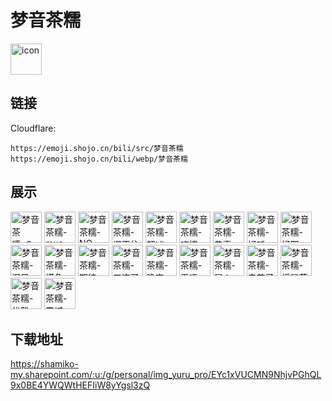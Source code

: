 # 梦音茶糯
<img src="https://emoji.shojo.cn/bili/src/梦音茶糯/icon.png" width="50" height="50" alt="icon">

## 链接
Cloudflare:
```
https://emoji.shojo.cn/bili/src/梦音茶糯
https://emoji.shojo.cn/bili/webp/梦音茶糯
```
## 展示
<img src="https://emoji.shojo.cn/bili/src/梦音茶糯/梦音茶糯-？？？.png" width="50" height="50" alt="梦音茶糯-？？？">
<img src="https://emoji.shojo.cn/bili/src/梦音茶糯/梦音茶糯-mua.png" width="50" height="50" alt="梦音茶糯-mua">
<img src="https://emoji.shojo.cn/bili/src/梦音茶糯/梦音茶糯-NO.png" width="50" height="50" alt="梦音茶糯-NO">
<img src="https://emoji.shojo.cn/bili/src/梦音茶糯/梦音茶糯-绷不住了.png" width="50" height="50" alt="梦音茶糯-绷不住了">
<img src="https://emoji.shojo.cn/bili/src/梦音茶糯/梦音茶糯-超凶.png" width="50" height="50" alt="梦音茶糯-超凶">
<img src="https://emoji.shojo.cn/bili/src/梦音茶糯/梦音茶糯-吃撑.png" width="50" height="50" alt="梦音茶糯-吃撑">
<img src="https://emoji.shojo.cn/bili/src/梦音茶糯/梦音茶糯-恭喜.png" width="50" height="50" alt="梦音茶糯-恭喜">
<img src="https://emoji.shojo.cn/bili/src/梦音茶糯/梦音茶糯-好听.png" width="50" height="50" alt="梦音茶糯-好听">
<img src="https://emoji.shojo.cn/bili/src/梦音茶糯/梦音茶糯-好耶.png" width="50" height="50" alt="梦音茶糯-好耶">
<img src="https://emoji.shojo.cn/bili/src/梦音茶糯/梦音茶糯-泪目.png" width="50" height="50" alt="梦音茶糯-泪目">
<img src="https://emoji.shojo.cn/bili/src/梦音茶糯/梦音茶糯-摸鱼.png" width="50" height="50" alt="梦音茶糯-摸鱼">
<img src="https://emoji.shojo.cn/bili/src/梦音茶糯/梦音茶糯-期待.png" width="50" height="50" alt="梦音茶糯-期待">
<img src="https://emoji.shojo.cn/bili/src/梦音茶糯/梦音茶糯-三连了.png" width="50" height="50" alt="梦音茶糯-三连了">
<img src="https://emoji.shojo.cn/bili/src/梦音茶糯/梦音茶糯-晚安.png" width="50" height="50" alt="梦音茶糯-晚安">
<img src="https://emoji.shojo.cn/bili/src/梦音茶糯/梦音茶糯-无语.png" width="50" height="50" alt="梦音茶糯-无语">
<img src="https://emoji.shojo.cn/bili/src/梦音茶糯/梦音茶糯-屑！.png" width="50" height="50" alt="梦音茶糯-屑！">
<img src="https://emoji.shojo.cn/bili/src/梦音茶糯/梦音茶糯-辛苦了.png" width="50" height="50" alt="梦音茶糯-辛苦了">
<img src="https://emoji.shojo.cn/bili/src/梦音茶糯/梦音茶糯-摇晃菇.png" width="50" height="50" alt="梦音茶糯-摇晃菇">
<img src="https://emoji.shojo.cn/bili/src/梦音茶糯/梦音茶糯-优雅.png" width="50" height="50" alt="梦音茶糯-优雅">
<img src="https://emoji.shojo.cn/bili/src/梦音茶糯/梦音茶糯-震撼.png" width="50" height="50" alt="梦音茶糯-震撼">

## 下载地址

https://shamiko-my.sharepoint.com/:u:/g/personal/img_yuru_pro/EYc1xVUCMN9NhjvPGhQL9x0BE4YWQWtHEFIiW8yYgsl3zQ